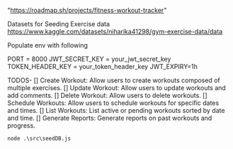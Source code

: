 "https://roadmap.sh/projects/fitness-workout-tracker"

Datasets for Seeding Exercise data
https://www.kaggle.com/datasets/niharika41298/gym-exercise-data/data

Populate env with following

PORT = 8000
JWT_SECRET_KEY = your_jwt_secret_key
TOKEN_HEADER_KEY = your_token_header_key
JWT_EXPIRY=1h

TODOS-
[] Create Workout: Allow users to create workouts composed of multiple exercises.
[] Update Workout: Allow users to update workouts and add comments.
[] Delete Workout: Allow users to delete workouts.
[] Schedule Workouts: Allow users to schedule workouts for specific dates and times.
[] List Workouts: List active or pending workouts sorted by date and time.
[] Generate Reports: Generate reports on past workouts and progress.

```
node .\src\seedDB.js
```
